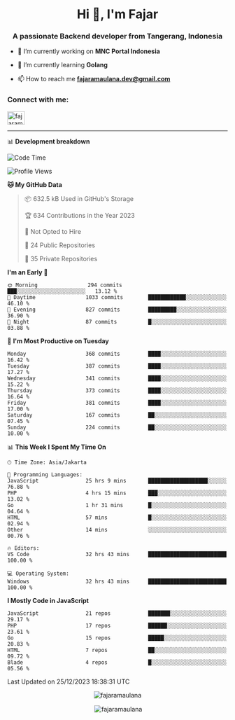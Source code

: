 <h1 align="center">Hi 👋, I'm Fajar</h1>
<h3 align="center">A passionate Backend developer from Tangerang, Indonesia</h3>

<!-- <p align="left"> <img src="https://komarev.com/ghpvc/?username=fajaramaulana&label=Profile%20views&color=0e75b6&style=flat" alt="fajaramaulana" /> </p> -->

- 🔭 I’m currently working on **MNC Portal Indonesia**

- 🌱 I’m currently learning **Golang**

- 📫 How to reach me **fajaramaulana.dev@gmail.com**

<h3 align="left">Connect with me:</h3>
<p align="left">
<a href="https://linkedin.com/in/fajar-agus-maulana-73533a180/" target="blank"><img align="center" src="https://raw.githubusercontent.com/rahuldkjain/github-profile-readme-generator/master/src/images/icons/Social/linked-in-alt.svg" alt="fajaramaulana" height="30" width="40" /></a>
</p>

-------

📊 **Development breakdown**
<!--START_SECTION:waka-->
![Code Time](http://img.shields.io/badge/Code%20Time-1%2C558%20hrs%207%20mins-blue)

![Profile Views](http://img.shields.io/badge/Profile%20Views-0-blue)

**🐱 My GitHub Data** 

> 📦 632.5 kB Used in GitHub's Storage 
 > 
> 🏆 634 Contributions in the Year 2023
 > 
> 🚫 Not Opted to Hire
 > 
> 📜 24 Public Repositories 
 > 
> 🔑 35 Private Repositories 
 > 
**I'm an Early 🐤** 

```text
🌞 Morning                294 commits         ███░░░░░░░░░░░░░░░░░░░░░░   13.12 % 
🌆 Daytime                1033 commits        ████████████░░░░░░░░░░░░░   46.10 % 
🌃 Evening                827 commits         █████████░░░░░░░░░░░░░░░░   36.90 % 
🌙 Night                  87 commits          █░░░░░░░░░░░░░░░░░░░░░░░░   03.88 % 
```
📅 **I'm Most Productive on Tuesday** 

```text
Monday                   368 commits         ████░░░░░░░░░░░░░░░░░░░░░   16.42 % 
Tuesday                  387 commits         ████░░░░░░░░░░░░░░░░░░░░░   17.27 % 
Wednesday                341 commits         ████░░░░░░░░░░░░░░░░░░░░░   15.22 % 
Thursday                 373 commits         ████░░░░░░░░░░░░░░░░░░░░░   16.64 % 
Friday                   381 commits         ████░░░░░░░░░░░░░░░░░░░░░   17.00 % 
Saturday                 167 commits         ██░░░░░░░░░░░░░░░░░░░░░░░   07.45 % 
Sunday                   224 commits         ██░░░░░░░░░░░░░░░░░░░░░░░   10.00 % 
```


📊 **This Week I Spent My Time On** 

```text
🕑︎ Time Zone: Asia/Jakarta

💬 Programming Languages: 
JavaScript               25 hrs 9 mins       ███████████████████░░░░░░   76.88 % 
PHP                      4 hrs 15 mins       ███░░░░░░░░░░░░░░░░░░░░░░   13.02 % 
Go                       1 hr 31 mins        █░░░░░░░░░░░░░░░░░░░░░░░░   04.64 % 
HTML                     57 mins             █░░░░░░░░░░░░░░░░░░░░░░░░   02.94 % 
Other                    14 mins             ░░░░░░░░░░░░░░░░░░░░░░░░░   00.76 % 

🔥 Editors: 
VS Code                  32 hrs 43 mins      █████████████████████████   100.00 % 

💻 Operating System: 
Windows                  32 hrs 43 mins      █████████████████████████   100.00 % 
```

**I Mostly Code in JavaScript** 

```text
JavaScript               21 repos            ███████░░░░░░░░░░░░░░░░░░   29.17 % 
PHP                      17 repos            ██████░░░░░░░░░░░░░░░░░░░   23.61 % 
Go                       15 repos            █████░░░░░░░░░░░░░░░░░░░░   20.83 % 
HTML                     7 repos             ██░░░░░░░░░░░░░░░░░░░░░░░   09.72 % 
Blade                    4 repos             █░░░░░░░░░░░░░░░░░░░░░░░░   05.56 % 
```




 Last Updated on 25/12/2023 18:38:31 UTC
<!--END_SECTION:waka-->
<p align="center"><img align="center" src="https://github-readme-stats.vercel.app/api/top-langs?username=fajaramaulana&show_icons=true&locale=en&layout=compact" alt="fajaramaulana" /></p>

<p align="center">&nbsp;<img align="center" src="https://github-readme-stats.vercel.app/api?username=fajaramaulana&show_icons=true&locale=en" alt="fajaramaulana" /></p>
